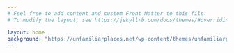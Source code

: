 ```yaml
---
# Feel free to add content and custom Front Matter to this file.
# To modify the layout, see https://jekyllrb.com/docs/themes/#overriding-theme-defaults

layout: home
background: "https://unfamiliarplaces.net/wp-content/themes/unfamiliarplaces/images/header-background.jpg"
---
```

